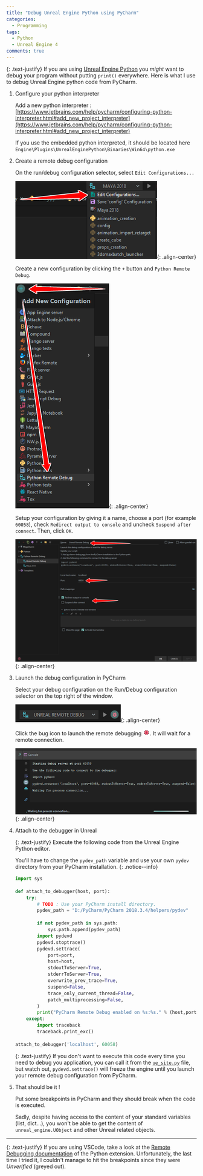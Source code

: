 ```yaml
---
title: "Debug Unreal Engine Python using PyCharm"
categories:
  - Programming
tags:
  - Python
  - Unreal Engine 4
comments: true
---
```

{: .text-justify}
If you are using [Unreal Engine Python](https://github.com/20tab/UnrealEnginePython) you *might* want to debug your program without putting ```print()``` everywhere.
Here is what I use to debug Unreal Engine python code from PyCharm.

1. Configure your python interpreter

   Add a new python interpreter : [https://www.jetbrains.com/help/pycharm/configuring-python-interpreter.html#add_new_project_interpreter](https://www.jetbrains.com/help/pycharm/configuring-python-interpreter.html#add_new_project_interpreter)

   If you use the embedded python interpreted, it should be located here ```Engine\Plugins\UnrealEnginePython\Binaries\Win64\python.exe```

2. Create a remote debug configuration

   On the run/debug configuration selector, select ```Edit Configurations...```

   ![edit config](/assets/images/articles/debug-unreal-engine-python-using-pycharm/addconfiguration.png){: .align-center}

   Create a new configuration by clicking the ```+``` button and ```Python Remote Debug```.

   ![add remote](/assets/images/articles/debug-unreal-engine-python-using-pycharm/addremoteconfig.png){: .align-center}

   Setup your configuration by giving it a name, choose a port (for example ```60058```), check ```Redirect output to console``` and uncheck ```Suspend after connect```. Then, click ```OK```.

   ![setup remote](/assets/images/articles/debug-unreal-engine-python-using-pycharm/setupconfig.png){: .align-center}

3. Launch the debug configuration in PyCharm

   Select your debug configuration on the Run/Debug configuration selector on the top right of the window.

   ![enable remote](/assets/images/articles/debug-unreal-engine-python-using-pycharm/enableremote.png){: .align-center}

   Click the bug icon to launch the remote debugging ![bug](/assets/images/articles/debug-unreal-engine-python-using-pycharm/bug.png). It will wait for a remote connection.

   ![wait](/assets/images/articles/debug-unreal-engine-python-using-pycharm/wait.png){: .align-center}

4. Attach to the debugger in Unreal

   {: .text-justify}
   Execute the following code from the Unreal Engine Python editor.

   You'll have to change the ```pydev_path``` variable and use your own ```pydev``` directory from your PyCharm installation. 
   {: .notice--info}
   ```python
   import sys

   def attach_to_debugger(host, port):
       try:
           # TODO : Use your PyCharm install directory.
           pydev_path = "D:/PyCharm/PyCharm 2018.3.4/helpers/pydev"

           if not pydev_path in sys.path:
               sys.path.append(pydev_path)
           import pydevd
           pydevd.stoptrace()
           pydevd.settrace(
               port=port,
               host=host,
               stdoutToServer=True,
               stderrToServer=True,
               overwrite_prev_trace=True,
               suspend=False,
               trace_only_current_thread=False,
               patch_multiprocessing=False,
           )
           print("PyCharm Remote Debug enabled on %s:%s." % (host,port))
       except:
           import traceback
           traceback.print_exc()

   attach_to_debugger('localhost', 60058)
   ```

   {: .text-justify}
   If you don't want to execute this code every time you need to debug you application, you can call it from the [```ue_site.py```](https://github.com/20tab/UnrealEnginePython#the-ue_sitepy-file) file, but watch out, ```pydevd.settrace()``` will freeze the engine until you launch your remote debug configuration from PyCharm.

5. That should be it !

   Put some breakpoints in PyCharm and they should break when the code is executed.

   Sadly, despite having access to the content of your standard variables (list, dict...), you won't be able to get the content of ```unreal_engine.UObject``` and other Unreal related objects.

___

{: .text-justify}
If you are using VSCode, take a look at the [Remote Debugging documentation](https://code.visualstudio.com/docs/python/debugging#_remote-debugging) of the Python extension.
Unfortunately, the last time I tried it, I couldn't manage to hit the breakpoints since they were *Unverified* (greyed out).

